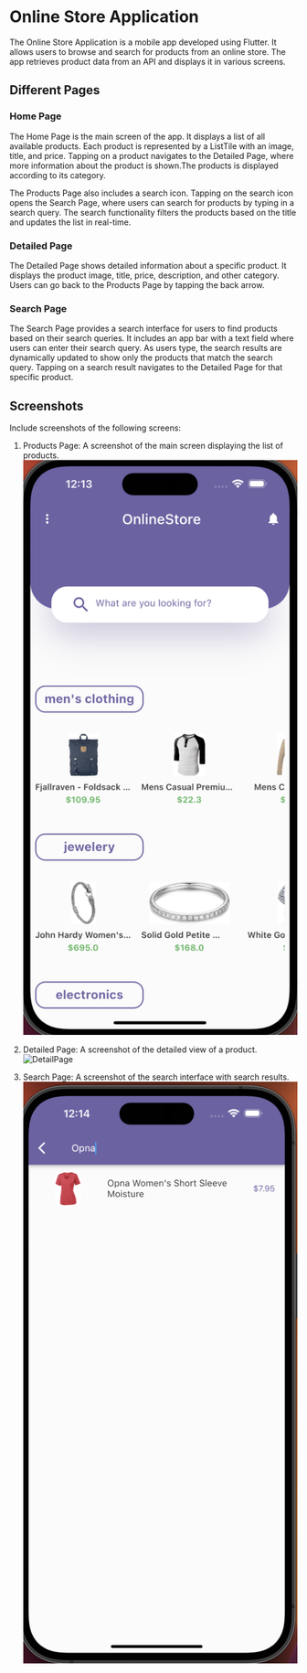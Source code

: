 # Online Store Application

The Online Store Application is a mobile app developed using Flutter. It allows users to browse and search for products from an online store. The app retrieves product data from an API and displays it in various screens.

## Different Pages

### Home Page

The Home Page is the main screen of the app. It displays a list of all available products. Each product is represented by a ListTile with an image, title, and price. Tapping on a product navigates to the Detailed Page, where more information about the product is shown.The products is displayed according to its category.

The Products Page also includes a search icon. Tapping on the search icon opens the Search Page, where users can search for products by typing in a search query. The search functionality filters the products based on the title and updates the list in real-time.

### Detailed Page

The Detailed Page shows detailed information about a specific product. It displays the product image, title, price, description, and other category. Users can go back to the Products Page by tapping the back arrow.

### Search Page

The Search Page provides a search interface for users to find products based on their search queries. It includes an app bar with a text field where users can enter their search query. As users type, the search results are dynamically updated to show only the products that match the search query. Tapping on a search result navigates to the Detailed Page for that specific product.

## Screenshots

Include screenshots of the following screens:

1. Products Page: A screenshot of the main screen displaying the list of products.
![HomePage](homepage_screenshot.png)

2. Detailed Page: A screenshot of the detailed view of a product.
![DetailPage](detailpage.png)

3. Search Page: A screenshot of the search interface with search results.
![SearchPage](searchpage_screenshot.png)

